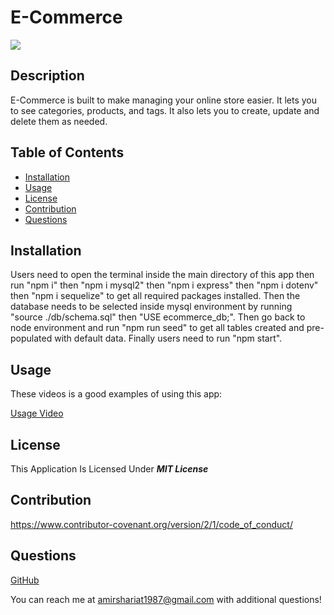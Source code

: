 # E-Commerce

![](https://img.shields.io/badge/License-MIT%20License-blue)

## Description

E-Commerce is built to make managing your online store easier. It lets you to see categories, products, and tags. It also lets you to create, update and delete them as needed.

## Table of Contents

- [Installation](#installation)
- [Usage](#usage)
- [License](#license)
- [Contribution](#contribution)
- [Questions](#questions)

## Installation

Users need to open the terminal inside the main directory of this app then run "npm i" then "npm i mysql2" then "npm i express" then "npm i dotenv" then "npm i sequelize" to get all required packages installed. Then the database needs to be selected inside mysql environment by running "source ./db/schema.sql" then "USE ecommerce_db;". Then go back to node environment and run "npm run seed" to get all tables created and pre-populated with default data. Finally users need to run "npm start".

## Usage

These videos is a good examples of using this app:

[Usage Video](https://watch.screencastify.com/v/k2BYZYIlpO5k0O13Yjql)

## License

This Application Is Licensed Under **_MIT License_**

## Contribution

https://www.contributor-covenant.org/version/2/1/code_of_conduct/

## Questions

[GitHub](https://github.com/ashariat/)

You can reach me at amirshariat1987@gmail.com with additional questions!
